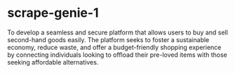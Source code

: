 # scrape-genie-1
To develop a seamless and secure platform that allows users to buy and sell second-hand goods easily. The platform seeks to foster a sustainable economy, reduce waste, and offer a budget-friendly shopping experience by connecting individuals looking to offload their pre-loved items with those seeking affordable alternatives.
